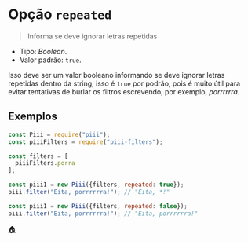 # Opção `repeated`

> Informa se deve ignorar letras repetidas

* Tipo: *Boolean*.
* Valor padrão: `true`.

Isso deve ser um valor booleano informando se deve ignorar letras repetidas dentro da string, isso é `true` por podrão, pois é muito útil para evitar tentativas de burlar os filtros escrevendo, por exemplo, *porrrrrra*.

## Exemplos

```js
const Piii = require("piii");
const piiiFilters = require("piii-filters");

const filters = [
  piiiFilters.porra
];

const piii1 = new Piii({filters, repeated: true});
piii.filter("Eita, porrrrrra!"); // "Eita, *!"

const piii1 = new Piii({filters, repeated: false});
piii.filter("Eita, porrrrrra!"); // "Eita, porrrrrra!"
```

[:house:](../configuracoes.md#readme)

